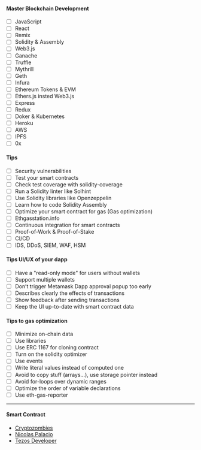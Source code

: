 #### Master Blockchain Development
- [ ] JavaScript
- [ ] React
- [ ] Remix 
- [ ] Solidity & Assembly 
- [ ] Web3.js 
- [ ] Ganache 
- [ ] Truffle 
- [ ] Mythrill
- [ ] Geth 
- [ ] Infura 
- [ ] Ethereum Tokens & EVM
- [ ] Ethers.js insted Web3.js
- [ ] Express 
- [ ] Redux 
- [ ] Doker & Kubernetes 
- [ ] Heroku 
- [ ] AWS 
- [ ] IPFS 
- [ ] 0x  

#### Tips
- [ ] Security vulnerabilities
- [ ] Test your smart contracts
- [ ] Check test coverage with solidity-coverage
- [ ] Run a Solidity linter like Solhint
- [ ] Use Solidity libraries like Openzeppelin
- [ ] Learn how to code Solidity Assembly
- [ ] Optimize your smart contract for gas (Gas optimization)
- [ ] Ethgasstation.info
- [ ] Continuous integration for smart contracts
- [ ] Proof-of-Work & Proof-of-Stake
- [ ] CI/CD 
- [ ] IDS, DDoS, SIEM, WAF, HSM

#### Tips UI/UX of your dapp
- [ ] Have a "read-only mode" for users without wallets
- [ ] Support multiple wallets
- [ ] Don’t trigger Metamask Dapp approval popup too early
- [ ] Describes clearly the effects of transactions
- [ ] Show feedback after sending transactions
- [ ] Keep the UI up-to-date with smart contract data

#### Tips to gas optimization
- [ ] Minimize on-chain data
- [ ] Use libraries 
- [ ] Use ERC 1167 for cloning contract
- [ ] Turn on the solidity optimizer
- [ ] Use events
- [ ] Write literal values instead of computed one
- [ ] Avoid to copy stuff (arrays…), use storage pointer instead
- [ ] Avoid for-loops over dynamic ranges
- [ ] Optimize the order of variable declarations
- [ ] Use eth-gas-reporter

_____
#### Smart Contract
* [Cryptozombies](https://cryptozombies.io/es/course)
* [Nicolas Palacio](https://www.youtube.com/playlist?list=PLVR6_kyVYQd7z0CeV9xcy-gf6jKrO6cTP)
* [Tezos Developer](http://academy.b9lab.com/courses)
